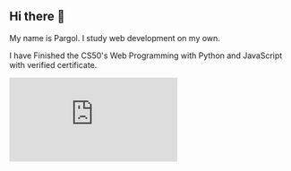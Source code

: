 ## Hi there 👋

My name is Pargol. I study web development on my own.


I have Finished the CS50's Web Programming with Python and JavaScript with verified certificate.

![CS50W-Certificate](https://certificates.cs50.io/5e008ca3-e59a-40df-a130-b14917a25390.pdf?size=letter)

<!--
**pargolgivechi/pargolgivechi** is a ✨ _special_ ✨ repository because its `README.md` (this file) appears on your GitHub profile.

Here are some ideas to get you started:

- 🔭 I’m currently working on ...
- 🌱 I’m currently learning ...
- 👯 I’m looking to collaborate on ...
- 🤔 I’m looking for help with ...
- 💬 Ask me about ...
- 📫 How to reach me: ...
- 😄 Pronouns: ...
- ⚡ Fun fact: ...
-->
